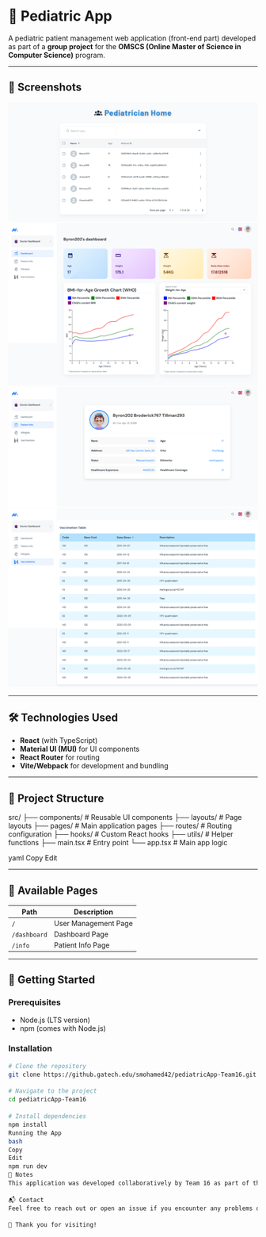 # 👶 Pediatric App

A pediatric patient management web application (front-end part) developed as part of a **group project** for the **OMSCS (Online Master of Science in Computer Science)** program.


---

## 📸 Screenshots



![Dashboard](1.png)
![User Management](3.png)
![Patient Info](4.png)
![Vaccination](5.png)

---

## 🛠 Technologies Used

- **React** (with TypeScript)
- **Material UI (MUI)** for UI components
- **React Router** for routing
- **Vite/Webpack** for development and bundling

---

## 📁 Project Structure

src/
├── components/ # Reusable UI components
├── layouts/ # Page layouts
├── pages/ # Main application pages
├── routes/ # Routing configuration
├── hooks/ # Custom React hooks
├── utils/ # Helper functions
├── main.tsx # Entry point
└── app.tsx # Main app logic

yaml
Copy
Edit

---

## 📌 Available Pages

| Path         | Description             |
|--------------|-------------------------|
| `/`          | User Management Page    |
| `/dashboard` | Dashboard Page          |
| `/info`      | Patient Info Page       |

---

## 🚀 Getting Started

### Prerequisites

- Node.js (LTS version)
- npm (comes with Node.js)

### Installation

```bash
# Clone the repository
git clone https://github.gatech.edu/smohamed42/pediatricApp-Team16.git

# Navigate to the project
cd pediatricApp-Team16

# Install dependencies
npm install
Running the App
bash
Copy
Edit
npm run dev
📝 Notes
This application was developed collaboratively by Team 16 as part of the OMSCS curriculum.

📬 Contact
Feel free to reach out or open an issue if you encounter any problems or have suggestions!

🎉 Thank you for visiting!
